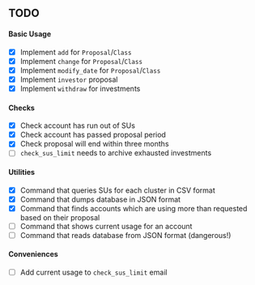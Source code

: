 TODO
---

#### Basic Usage

- [X] Implement `add` for `Proposal`/`Class`
- [X] Implement `change` for `Proposal`/`Class`
- [X] Implement `modify_date` for `Proposal`/`Class`
- [X] Implement `investor` proposal
- [X] Implement `withdraw` for investments

#### Checks

- [X] Check account has run out of SUs
- [X] Check account has passed proposal period
- [X] Check proposal will end within three months
- [ ] `check_sus_limit` needs to archive exhausted investments

#### Utilities

- [X] Command that queries SUs for each cluster in CSV format
- [X] Command that dumps database in JSON format
- [X] Command that finds accounts which are using more than requested based on
  their proposal
- [ ] Command that shows current usage for an account
- [ ] Command that reads database from JSON format (dangerous!)

#### Conveniences

- [ ] Add current usage to `check_sus_limit` email
